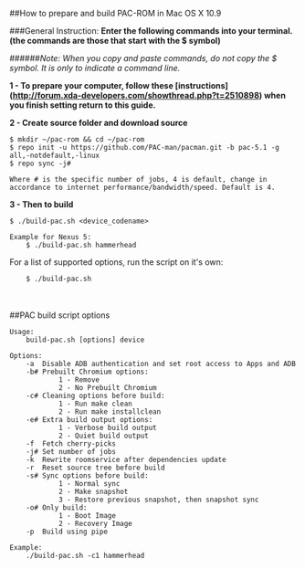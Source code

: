 ##How to prepare and build PAC-ROM in Mac OS X 10.9

###General Instruction:
**Enter the following commands into your terminal. (the commands are those that start with the $ symbol)**

######*Note: When you copy and paste commands, do not copy the $ symbol. It is only to indicate a command line.*


**1 - To prepare your computer, follow these [instructions] (http://forum.xda-developers.com/showthread.php?t=2510898) when you finish setting return to this guide.**

**2 - Create source folder and download source**

```shell
$ mkdir ~/pac-rom && cd ~/pac-rom
$ repo init -u https://github.com/PAC-man/pacman.git -b pac-5.1 -g all,-notdefault,-linux
$ repo sync -j#

Where # is the specific number of jobs, 4 is default, change in accordance to internet performance/bandwidth/speed. Default is 4.
```


**3 - Then to build**

```shell
$ ./build-pac.sh <device_codename>

Example for Nexus 5:
    $ ./build-pac.sh hammerhead
```

For a list of supported options, run the script on it's own:
```shell
    $ ./build-pac.sh
```

<br><br>
##PAC build script options

    Usage:
        build-pac.sh [options] device

    Options:
        -a  Disable ADB authentication and set root access to Apps and ADB
        -b# Prebuilt Chromium options:
                1 - Remove
                2 - No Prebuilt Chromium
        -c# Cleaning options before build:
                1 - Run make clean
                2 - Run make installclean
        -e# Extra build output options:
                1 - Verbose build output
                2 - Quiet build output
        -f  Fetch cherry-picks
        -j# Set number of jobs
        -k  Rewrite roomservice after dependencies update
        -r  Reset source tree before build
        -s# Sync options before build:
                1 - Normal sync
                2 - Make snapshot
                3 - Restore previous snapshot, then snapshot sync
        -o# Only build:
                1 - Boot Image
                2 - Recovery Image
        -p  Build using pipe

    Example:
        ./build-pac.sh -c1 hammerhead
